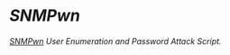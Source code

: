 # *SNMPwn*
###### *[SNMPwn](https://github.com/Xcod3bughunt3r/snmpwn) User Enumeration and Password Attack Script*.



